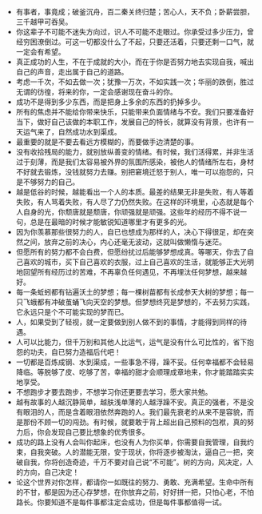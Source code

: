 - 有事者，事竟成；破釜沉舟，百二秦关终归楚；苦心人，天不负；卧薪尝胆，三千越甲可吞吴。
- 你这辈子不可能不迷失方向过，识人不可能不走眼过。你承受过多少压力，曾经穷困潦倒过。可这一切都没什么了不起，只要还活着，只要还剩一口气，就一定会有希望。
- 真正成功的人生，不在于成就的大小，而在于你是否努力地去实现自我，喊出自己的声音，走出属于自己的道路。
- 考虑一千次，不如去做一次；犹豫一万次，不如实践一次；华丽的跌倒，胜过无谓的彷徨，将来的你，一定会感谢现在奋斗的你。
- 成功不是得到多少东西，而是把身上多余的东西的扔掉多少。
- 所有的焦虑并不能给你带来快乐，只能带来负面情绪与不安。我们只要准备好当下，做好自己该做的本职工作，发展自己的特长，就算没有背景，也许有一天运气来了，自然成功水到渠成。
- 最重要的就是不要去看远方模糊的，而要做手边清楚的事。
- 没有收拾残局的能力，就别放纵善变的情绪。有时候，我们活得累，并非生活过于刻薄，而是我们太容易被外界的氛围所感染，被他人的情绪所左右，身材不好就去锻炼，没钱就努力去赚。别把窘境迁怒于别人，唯一可以抱怨的，只是不够努力的自己。
- 越是低谷的时候，越能看出一个人的本质。最差的结果无非是失败，有人等着失败，有人骂着失败，有人尽了力仍然失败。在这样的环境里，心态就是每个人自身的光，你颓唐就是颓唐，你顽强就是顽强。这些年的经历不得不说一句，总是在最暗的时候才能敏锐知道哪里才有更多的光。
- 因为你羡慕那些很努力的人，自已也想成为那样的人，决心下得很足，却在突然之间，放弃之前的决心，内心还毫无波动，这就叫做懒惰与迷茫。
- 但愿所有的努力都不会白费，但愿纷扰过后能够梦想成真。等哪天，你去了自己喜欢的城市，买下自己喜欢的衣服，过上自己喜欢的生活，就能够正大光明地回望所有经历过的苦难，不再辜负任何遇见，不再埋汰任何梦想，越来越好。
- 每一条蚯蚓都有钻遍沃土的梦想；每一棵树苗都有长成参天大树的梦想；每一只飞蛾都有冲破茧蛹飞向天空的梦想。但梦想终究是梦想的，不去努力实践，它永远只是个不可能实现的梦而已。
- 人，如果受到了轻视，就一定要做到别人做不到的事情，才能得到同样的待遇。
- 人可以比能力，但千万别和其他人比运气，运气是没有什么可比性的，省下抱怨的功夫，自已努力造福后代吧！
- 一切都是百炼成钢、水到渠成，一些事急不得，躁不妥。任何幸福都不会轻易降临。等脱够了皮、吃够了苦，幸福的甜才会顺理成章地来，你才能踏踏实实地享受。
- 不想跑步才要去跑步，不想学习你还更要去学习，愿大家共勉。
- 越有故事的人越沉静简单，越肤浅单薄的人越浮躁不安。真正的强者，不是没有眼泪的人，而是含着眼泪依然奔跑的人。我们最先衰老的从来不是容貌，而是那份不顾一切的闯劲。有时候，就要敢于背上超出自己预料的包袱，真的努力后，你会发现自己要比想象的优秀很多。
- 成功的路上没有人会叫你起床，也没有人为你买单，你需要自我管理，自我约束，自我突破。人的潜能无限，安于现状，你将逐步被淘汰，逼自己一把，突破自我，你将创造奇迹，千万不要对自己说“不可能”。树的方向，风决定，人的方向，自己决定！
- 论这个世界对你怎样，都请你一如既往的努力、勇敢、充满希望。生命中所有的不甘，都是因为还心存梦想，在你放弃之前，好好拼一把，只怕心老，不怕路长。你要知道不是每件事都注定会成功，但是每件事都值得一试。



































